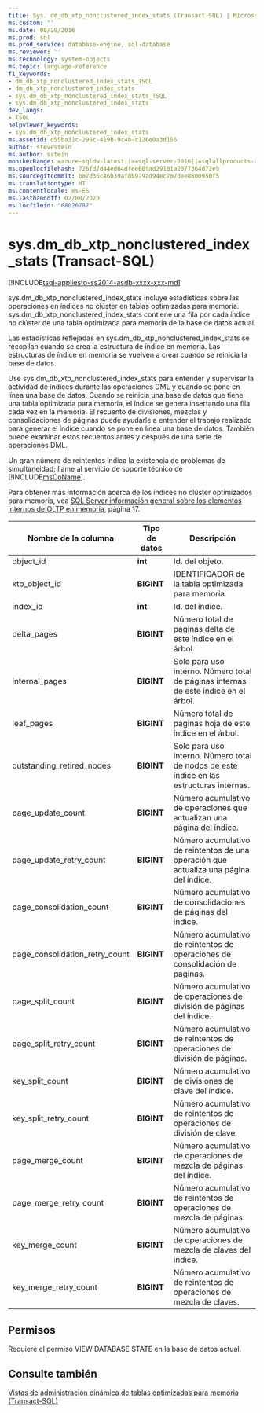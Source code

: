 ```yaml
---
title: Sys. dm_db_xtp_nonclustered_index_stats (Transact-SQL) | Microsoft Docs
ms.custom: ''
ms.date: 08/29/2016
ms.prod: sql
ms.prod_service: database-engine, sql-database
ms.reviewer: ''
ms.technology: system-objects
ms.topic: language-reference
f1_keywords:
- dm_db_xtp_nonclustered_index_stats_TSQL
- dm_db_xtp_nonclustered_index_stats
- sys.dm_db_xtp_nonclustered_index_stats_TSQL
- sys.dm_db_xtp_nonclustered_index_stats
dev_langs:
- TSQL
helpviewer_keywords:
- sys.dm_db_xtp_nonclustered_index_stats
ms.assetid: d55ba31c-296c-419b-9c4b-c126e0a3d156
author: stevestein
ms.author: sstein
monikerRange: =azure-sqldw-latest||>=sql-server-2016||=sqlallproducts-allversions||>=sql-server-linux-2017||=azuresqldb-mi-current
ms.openlocfilehash: 726fd7d44ed64dfee609ad29181a2077364d72e9
ms.sourcegitcommit: b87d36c46b39af8b929ad94ec707dee8800950f5
ms.translationtype: MT
ms.contentlocale: es-ES
ms.lasthandoff: 02/08/2020
ms.locfileid: "68026787"
---
```

# <a name="sysdm_db_xtp_nonclustered_index_stats-transact-sql"></a>sys.dm_db_xtp_nonclustered_index_stats (Transact-SQL)
[!INCLUDE[tsql-appliesto-ss2014-asdb-xxxx-xxx-md](../../includes/tsql-appliesto-ss2014-asdb-xxxx-xxx-md.md)]

  sys.dm_db_xtp_nonclustered_index_stats incluye estadísticas sobre las operaciones en índices no clúster en tablas optimizadas para memoria. sys.dm_db_xtp_nonclustered_index_stats contiene una fila por cada índice no clúster de una tabla optimizada para memoria de la base de datos actual.  
  
 Las estadísticas reflejadas en sys.dm_db_xtp_nonclustered_index_stats se recopilan cuando se crea la estructura de índice en memoria. Las estructuras de índice en memoria se vuelven a crear cuando se reinicia la base de datos.  
  
 Use sys.dm_db_xtp_nonclustered_index_stats para entender y supervisar la actividad de índices durante las operaciones DML y cuando se pone en línea una base de datos. Cuando se reinicia una base de datos que tiene una tabla optimizada para memoria, el índice se genera insertando una fila cada vez en la memoria. El recuento de divisiones, mezclas y consolidaciones de páginas puede ayudarle a entender el trabajo realizado para generar el índice cuando se pone en línea una base de datos. También puede examinar estos recuentos antes y después de una serie de operaciones DML.  
  
 Un gran número de reintentos indica la existencia de problemas de simultaneidad; llame al servicio de soporte técnico de [!INCLUDE[msCoName](../../includes/msconame-md.md)].  
  
 Para obtener más información acerca de los índices no clúster optimizados para memoria, vea [SQL Server información general sobre los elementos internos de OLTP en memoria](https://t.co/T6zToWc6y6), página 17.  
  
|Nombre de la columna|Tipo de datos|Descripción|  
|-----------------|---------------|-----------------|  
|object_id|**int**|Id. del objeto.|  
|xtp_object_id|**BIGINT**|IDENTIFICADOR de la tabla optimizada para memoria.|  
|index_id|**int**|Id. del índice.|  
|delta_pages|**BIGINT**|Número total de páginas delta de este índice en el árbol.|  
|internal_pages|**BIGINT**|Solo para uso interno. Número total de páginas internas de este índice en el árbol.|  
|leaf_pages|**BIGINT**|Número total de páginas hoja de este índice en el árbol.|  
|outstanding_retired_nodes|**BIGINT**|Solo para uso interno. Número total de nodos de este índice en las estructuras internas.|  
|page_update_count|**BIGINT**|Número acumulativo de operaciones que actualizan una página del índice.|  
|page_update_retry_count|**BIGINT**|Número acumulativo de reintentos de una operación que actualiza una página del índice.|  
|page_consolidation_count|**BIGINT**|Número acumulativo de consolidaciones de páginas del índice.|  
|page_consolidation_retry_count|**BIGINT**|Número acumulativo de reintentos de operaciones de consolidación de páginas.|  
|page_split_count|**BIGINT**|Número acumulativo de operaciones de división de páginas del índice.|  
|page_split_retry_count|**BIGINT**|Número acumulativo de reintentos de operaciones de división de páginas.|  
|key_split_count|**BIGINT**|Número acumulativo de divisiones de clave del índice.|  
|key_split_retry_count|**BIGINT**|Número acumulativo de reintentos de operaciones de división de clave.|  
|page_merge_count|**BIGINT**|Número acumulativo de operaciones de mezcla de páginas del índice.|  
|page_merge_retry_count|**BIGINT**|Número acumulativo de reintentos de operaciones de mezcla de páginas.|  
|key_merge_count|**BIGINT**|Número acumulativo de operaciones de mezcla de claves del índice.|  
|key_merge_retry_count|**BIGINT**|Número acumulativo de reintentos de operaciones de mezcla de claves.|  
  
## <a name="permissions"></a>Permisos  
 Requiere el permiso VIEW DATABASE STATE en la base de datos actual.  
  
## <a name="see-also"></a>Consulte también  
 [Vistas de administración dinámica de tablas optimizadas para memoria &#40;Transact-SQL&#41;](../../relational-databases/system-dynamic-management-views/memory-optimized-table-dynamic-management-views-transact-sql.md)  
  
  
